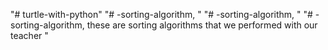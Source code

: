 "# turtle-with-python" 
"# -sorting-algorithm, " 
"# -sorting-algorithm, " 
"# -sorting-algorithm, these are sorting algorithms that we performed with our teacher " 
